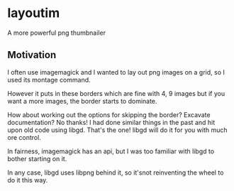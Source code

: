 # layoutim
A more powerful png thumbnailer

## Motivation
I often use imagemagick and I wanted to lay out png images
on a grid, so I used its montage command.

However it puts in these borders which are fine with 4, 9 images but if you want
a more images, the border starts to dominate.

How about working out the options for skipping the border? Excavate documentation? No thanks!
I had done similar things in the past and hit upon old code using libgd.
That's the one! libgd will do it for you with much ore control.

In fairness, imagemagick has an api, but I was too familiar with libgd
to bother starting on it.

In any case, libgd uses libpng behind it, so it'snot reinventing the wheel
to do it this way.
